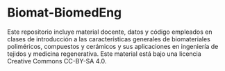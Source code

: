 # Biomat-BiomedEng 

Este repositorio incluye material docente, datos y código empleados en clases de introducción a las características generales de biomateriales poliméricos, compuestos y cerámicos y sus aplicaciones en ingeniería de tejidos y medicina regenerativa. Este material está bajo una licencia Creative Commons CC-BY-SA 4.0.
